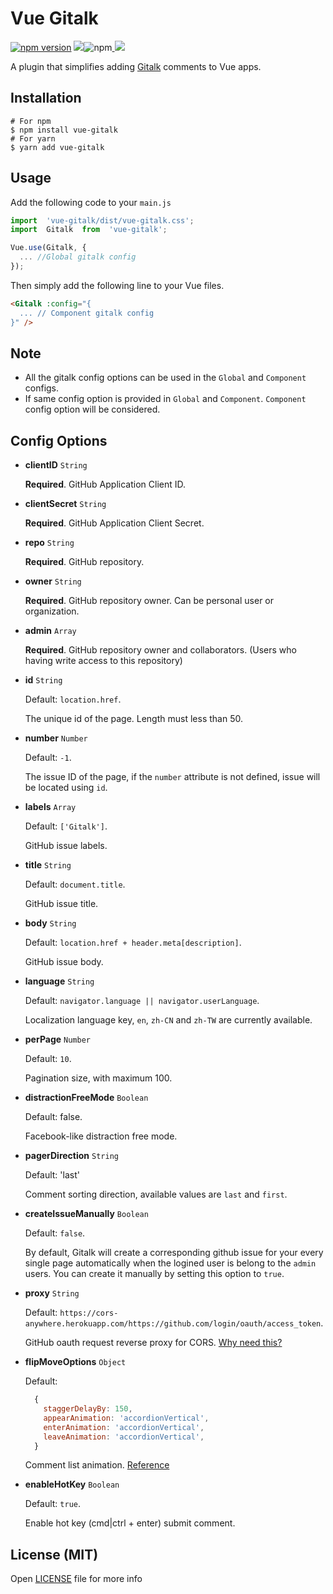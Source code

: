 # Vue Gitalk
<a href="https://npmjs.com/package/vue-gitalk"><img src="https://badge.fury.io/js/vue-gitalk.svg" alt="npm version"></a> <img src="https://badgen.net/github/license/nishantwrp/vue-gitalk"><img alt="npm" src="https://img.shields.io/npm/dt/vue-gitalk"><a title="MadeWithVueJs.com Shield" href="https://madewithvuejs.com/p/vue-gitalk/shield-link"> <img src="https://madewithvuejs.com/storage/repo-shields/2508-shield.svg"/></a>

A plugin that simplifies adding [Gitalk](https://github.com/gitalk/gitalk) comments to Vue apps.


## Installation

```
# For npm
$ npm install vue-gitalk
# For yarn
$ yarn add vue-gitalk
```

## Usage

Add the following code to your `main.js`

```js
import  'vue-gitalk/dist/vue-gitalk.css';
import  Gitalk  from  'vue-gitalk';

Vue.use(Gitalk, {
  ... //Global gitalk config
});
```
Then simply add the following line to your Vue files.
```html
<Gitalk :config="{
  ... // Component gitalk config
}" />
```
## Note
- All the gitalk config options can be used in the `Global` and `Component` configs.
- If same config option is provided in `Global` and `Component`. `Component` config option will be considered.


## Config Options

- **clientID** `String`

  **Required**. GitHub Application Client ID.

- **clientSecret** `String`

  **Required**. GitHub Application Client Secret.

- **repo** `String`

  **Required**. GitHub repository.

- **owner** `String`

  **Required**. GitHub repository owner. Can be personal user or organization.

- **admin** `Array`

  **Required**. GitHub repository owner and collaborators. (Users who having write access to this repository)

- **id** `String`

  Default: `location.href`.

  The unique id of the page. Length must less than 50.

- **number** `Number`

  Default: `-1`.

  The issue ID of the page, if the `number` attribute is not defined, issue will be located using `id`.

- **labels** `Array`

  Default: `['Gitalk']`.

  GitHub issue labels.

- **title** `String`

  Default: `document.title`.

  GitHub issue title.

- **body** `String`

  Default: `location.href + header.meta[description]`.

  GitHub issue body.

- **language** `String`

  Default: `navigator.language || navigator.userLanguage`.

  Localization language key, `en`, `zh-CN` and `zh-TW` are currently available.

- **perPage** `Number`

  Default: `10`.

  Pagination size, with maximum 100.

- **distractionFreeMode** `Boolean`

  Default: false.

  Facebook-like distraction free mode.

- **pagerDirection** `String`

  Default: 'last'

  Comment sorting direction, available values are `last` and `first`.

- **createIssueManually** `Boolean`

  Default: `false`.

  By default, Gitalk will create a corresponding github issue for your every single page automatically when the logined user is belong to the `admin` users. You can create it manually by setting this option to `true`.

- **proxy** `String`

  Default: `https://cors-anywhere.herokuapp.com/https://github.com/login/oauth/access_token`.

  GitHub oauth request reverse proxy for CORS. [Why need this?](https://github.com/isaacs/github/issues/330)

- **flipMoveOptions** `Object`

  Default:
  ```js
    {
      staggerDelayBy: 150,
      appearAnimation: 'accordionVertical',
      enterAnimation: 'accordionVertical',
      leaveAnimation: 'accordionVertical',
    }
  ```

  Comment list animation. [Reference](https://github.com/joshwcomeau/react-flip-move/blob/master/documentation/enter_leave_animations.md)

- **enableHotKey** `Boolean`

  Default: `true`.

  Enable hot key (cmd|ctrl + enter) submit comment.


## License (MIT)

Open [LICENSE](./LICENSE) file for more info
